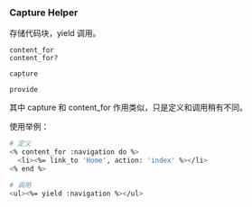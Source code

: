 ### Capture Helper

存储代码块，yield 调用。

```
content_for
content_for?

capture

provide
```

其中 capture 和 content_for 作用类似，只是定义和调用稍有不同。

使用举例：

```sh
# 定义
<% content_for :navigation do %>
  <li><%= link_to 'Home', action: 'index' %></li>
<% end %>

# 调用
<ul><%= yield :navigation %></ul>
```
